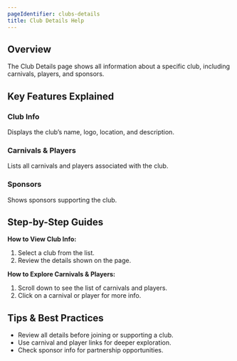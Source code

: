 ```yaml
---
pageIdentifier: clubs-details
title: Club Details Help
---
```


## Overview
The Club Details page shows all information about a specific club, including carnivals, players, and sponsors.

## Key Features Explained
### Club Info
Displays the club’s name, logo, location, and description.

### Carnivals & Players
Lists all carnivals and players associated with the club.

### Sponsors
Shows sponsors supporting the club.

## Step-by-Step Guides
**How to View Club Info:**
1. Select a club from the list.
2. Review the details shown on the page.

**How to Explore Carnivals & Players:**
1. Scroll down to see the list of carnivals and players.
2. Click on a carnival or player for more info.

## Tips & Best Practices
- Review all details before joining or supporting a club.
- Use carnival and player links for deeper exploration.
- Check sponsor info for partnership opportunities.
